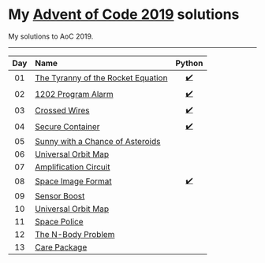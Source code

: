 # My [Advent of Code 2019](http://adventofcode.com/2019) solutions
My solutions to AoC 2019.

---

| Day     | Name                                                    | Python                         | 
|:-------:|:--------------------------------------------------------|:------------------------------:|
| 01      | [The Tyranny of the Rocket Equation][day01]             | [:heavy_check_mark:][py01]     |                               
| 02      | [1202 Program Alarm][day02]                             | [:heavy_check_mark:][py02]     |                              
| 03      | [Crossed Wires][day03]                                  | [:heavy_check_mark:][py03]     |                             
| 04      | [Secure Container][day04]                               | [:heavy_check_mark:][py04]     |                        
| 05      | [Sunny with a Chance of Asteroids][day05]               |      |                            
| 06      | [Universal Orbit Map][day06]               |      |                            
| 07      | [Amplification Circuit][day07]               |      |                            
| 08      | [Space Image Format][day08]               | [:heavy_check_mark:][py08]       |                            
| 09      | [Sensor Boost][day09]               |      |                            
| 10      | [Universal Orbit Map][day10]               |      |                             
| 11      | [Space Police][day11]               |      |                             
| 12      | [The N-Body Problem][day12]               |      |                             
| 13      | [Care Package][day13]               |      |                             



[day01]: https://adventofcode.com/2019/day/1
[day02]: https://adventofcode.com/2019/day/2
[day03]: https://adventofcode.com/2019/day/3
[day04]: https://adventofcode.com/2019/day/4
[day05]: https://adventofcode.com/2019/day/5
[day06]: https://adventofcode.com/2019/day/6
[day07]: https://adventofcode.com/2019/day/7
[day08]: https://adventofcode.com/2019/day/8
[day09]: https://adventofcode.com/2019/day/9
[day10]: https://adventofcode.com/2019/day/10
[day11]: https://adventofcode.com/2019/day/11
[day12]: https://adventofcode.com/2019/day/12
[day13]: https://adventofcode.com/2019/day/13
[day14]: https://adventofcode.com/2019/day/14
[day15]: https://adventofcode.com/2019/day/15
[day16]: https://adventofcode.com/2019/day/16
[day17]: https://adventofcode.com/2019/day/17
[day18]: https://adventofcode.com/2019/day/18
[day19]: https://adventofcode.com/2019/day/19
[day20]: https://adventofcode.com/2019/day/20
[day21]: https://adventofcode.com/2019/day/21
[day22]: https://adventofcode.com/2019/day/22
[day23]: https://adventofcode.com/2019/day/23
[day24]: https://adventofcode.com/2019/day/24
[day25]: https://adventofcode.com/2019/day/25


[py01]: ./Python/Day_1/day_1.py
[py02]: ./Python/Day_2/day_2.py
[py03]: ./Python/Day_3/day_3.py
[py04]: ./Python/Day_4/day_4.py
[py05]: ./Python/Day_5/day_5.py
[py06]: ./Python/Day_6/day_6.py
[py07]: ./Python/Day_7/day_7.py
[py08]: ./Python/Day_8/day_8.py
[py09]: ./Python/Day_9/day_9.py
[py10]: ./Python/Day_10/day_10.py
